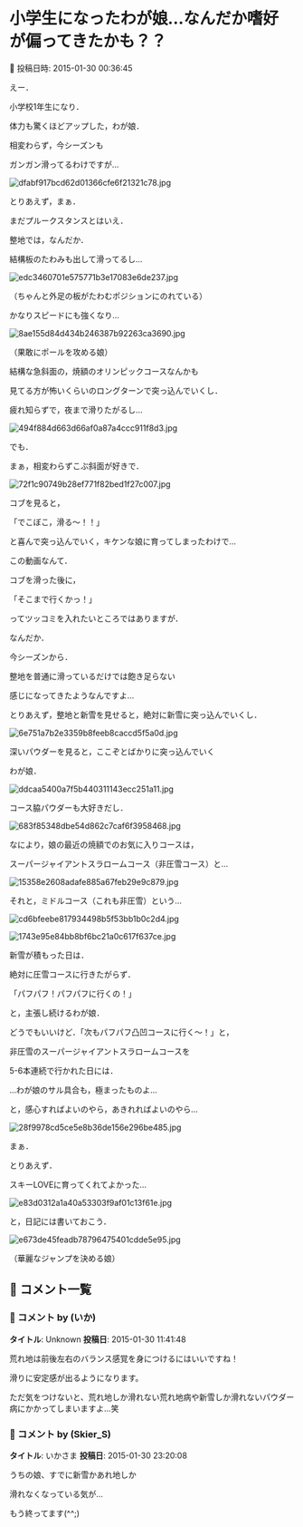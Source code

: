 # 小学生になったわが娘…なんだか嗜好が偏ってきたかも？？

📅 投稿日時: 2015-01-30 00:36:45

えー．


小学校1年生になり．


体力も驚くほどアップした，わが娘．





相変わらず，今シーズンも


ガンガン滑ってるわけですが…




![dfabf917bcd62d01366cfe6f21321c78.jpg](images/dfabf917bcd62d01366cfe6f21321c78.jpg)







とりあえず，まぁ．


まだプルークスタンスとはいえ．


整地では，なんだか．


結構板のたわみも出して滑ってるし…




![edc3460701e575771b3e17083e6de237.jpg](images/edc3460701e575771b3e17083e6de237.jpg)




（ちゃんと外足の板がたわむポジションにのれている）





かなりスピードにも強くなり…




![8ae155d84d434b246387b92263ca3690.jpg](images/8ae155d84d434b246387b92263ca3690.jpg)




（果敢にポールを攻める娘）





結構な急斜面の，焼額のオリンピックコースなんかも


見てる方が怖いくらいのロングターンで突っ込んでいくし．








疲れ知らずで，夜まで滑りたがるし…




![494f884d663d66af0a87a4ccc911f8d3.jpg](images/494f884d663d66af0a87a4ccc911f8d3.jpg)







でも．


まぁ，相変わらずこぶ斜面が好きで．




![72f1c90749b28ef771f82bed1f27c007.jpg](images/72f1c90749b28ef771f82bed1f27c007.jpg)







コブを見ると，


「でこぼこ，滑る～！！」


と喜んで突っ込んでいく，キケンな娘に育ってしまったわけで…





この動画なんて．


コブを滑った後に，


「そこまで行くかっ！」


ってツッコミを入れたいところではありますが．





なんだか．


今シーズンから．


整地を普通に滑っているだけでは飽き足らない


感じになってきたようなんですよ…





とりあえず，整地と新雪を見せると，絶対に新雪に突っ込んでいくし．




![6e751a7b2e3359b8feeb8caccd5f5a0d.jpg](images/6e751a7b2e3359b8feeb8caccd5f5a0d.jpg)




深いパウダーを見ると，ここぞとばかりに突っ込んでいく


わが娘．




![ddcaa5400a7f5b440311143ecc251a11.jpg](images/ddcaa5400a7f5b440311143ecc251a11.jpg)




コース脇パウダーも大好きだし．




![683f85348dbe54d862c7caf6f3958468.jpg](images/683f85348dbe54d862c7caf6f3958468.jpg)







なにより，娘の最近の焼額でのお気に入りコースは，


スーパージャイアントスラロームコース（非圧雪コース）と…




![15358e2608adafe885a67feb29e9c879.jpg](images/15358e2608adafe885a67feb29e9c879.jpg)







それと，ミドルコース（これも非圧雪）という…




![cd6bfeebe817934498b5f53bb1b0c2d4.jpg](images/cd6bfeebe817934498b5f53bb1b0c2d4.jpg)









![1743e95e84bb8bf6bc21a0c617f637ce.jpg](images/1743e95e84bb8bf6bc21a0c617f637ce.jpg)







新雪が積もった日は．


絶対に圧雪コースに行きたがらず．


「パフパフ！パフパフに行くの！」


と，主張し続けるわが娘．





どうでもいいけど．「次もパフパフ凸凹コースに行く～！」と，


非圧雪のスーパージャイアントスラロームコースを


5-6本連続で行かれた日には．





…わが娘のサル具合も，極まったものよ…


と，感心すればよいのやら，あきれればよいのやら…




![28f9978cd5ce5e8b36de156e296be485.jpg](images/28f9978cd5ce5e8b36de156e296be485.jpg)







まぁ．


とりあえず．


スキーLOVEに育ってくれてよかった…




![e83d0312a1a40a53303f9af01c13f61e.jpg](images/e83d0312a1a40a53303f9af01c13f61e.jpg)




と，日記には書いておこう．







![e673de45feadb78796475401cdde5e95.jpg](images/e673de45feadb78796475401cdde5e95.jpg)




（華麗なジャンプを決める娘）

## 💬 コメント一覧

### 💬 コメント by (いか)
**タイトル**: Unknown
**投稿日**: 2015-01-30 11:41:48

荒れ地は前後左右のバランス感覚を身につけるにはいいですね！

滑りに安定感が出るようになります。



ただ気をつけないと、荒れ地しか滑れない荒れ地病や新雪しか滑れないパウダー病にかかってしまいますよ…笑

### 💬 コメント by (Skier_S)
**タイトル**: いかさま
**投稿日**: 2015-01-30 23:20:08

うちの娘、すでに新雪かあれ地しか

滑れなくなっている気が…



もう終ってます(^^;)


